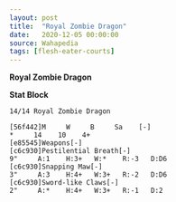 ```yaml
---
layout: post
title:  "Royal Zombie Dragon"
date:   2020-12-05 00:00:00
source: Wahapedia
tags: [flesh-eater-courts]
---
```


**Royal Zombie Dragon**

**Stat Block**
```
14/14 Royal Zombie Dragon
```

```
[56f442]M     W     B     Sa    [-]
*     14    10    4+    
[e85545]Weapons[-]
[c6c930]Pestilential Breath[-]
9"     A:1    H:3+   W:*    R:-3   D:D6  
[c6c930]Snapping Maw[-]
3"     A:3    H:4+   W:3+   R:-2   D:D6  
[c6c930]Sword-like Claws[-]
2"     A:*    H:4+   W:3+   R:-1   D:2   
```
    